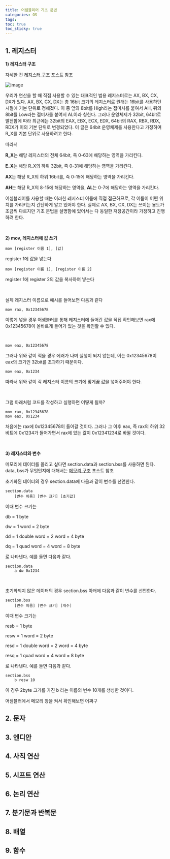```yaml
---
title: 어셈블리어 기초 문법
categories: OS
tags: 
toc: true
toc_sticky: true
---
```


## **1. 레지스터**

**1) 레지스터 구조**

자세한 건 [레지스터 구조](https://chw-owo.github.io/os/%EB%A0%88%EC%A7%80%EC%8A%A4%ED%84%B0/) 포스트 참조

![image](https://user-images.githubusercontent.com/96677719/210197187-a07880a9-7b0e-46a8-9230-7edf097e2791.png)

우리가 연산을 할 때 직접 사용할 수 있는 대표적인 범용 레지스터로는 AX, BX, CX, DX가 있다. AX, BX, CX, DX는 총 16bit 크기의 레지스터로 원래는 16bit를 사용하던 시절에 기본 단위로 정해졌다. 이 중 앞의 8bit를 High라는 접미사를 붙여서 AH, 뒤의 8bit를 Low라는 접미사를 붙여서 AL이라 칭한다. 그러나 운영체제가 32bit, 64bit로 발전함에 따라 최근에는 32bit의 EAX, EBX, ECX, EDX, 64bit의 RAX, RBX, RDX, RDX가 이의 기본 단위로 변경되었다. 이 글은 64bit 운영체제를 사용한다고 가정하여 R_X를 기본 단위로 사용하려고 한다. 

따라서 

**R_X**는 해당 레지스터의 전체 64bit, 즉 0-63에 해당하는 영역을 가리킨다.  

**E_X**는 해당 R_X의 하위 32bit, 즉 0-31에 해당하는 영역을 가리킨다.

**AX**는 해당 R_X의 하위 16bit를, 즉 0-15에 해당하는 영역을 가리킨다.

**AH**는 해당 R_X의 8-15에 해당하는 영역을, **AL**는 0-7에 해당하는 영역을 가리킨다. 

어셈블리어를 사용할 때는 이러한 레지스터 이름에 직접 접근하므로, 각 이름이 어떤 위치를 가리키는지 간단하게 알고 있어야 한다. 실제로 AX, BX, CX, DX는 쓰이는 용도가 조금씩 다르지만 기초 문법을 설명함에 있어서는 다 동일한 저장공간이라 가정하고 진행하려 한다. 

<br/>

**2) mov, 레지스터에 값 쓰기**
```
mov [register 이름 1], [값]  
```
register 1에 값을 넣는다
```
mov [register 이름 1], [register 이름 2]
```
register 1에 register 2의 값을 복사하여 넣는다

<br/>

실제 레지스터 이름으로 예시를 들어보면 다음과 같다
```
mov rax, 0x12345678
```
이렇게 넣을 경우 어셈블러를 통해 레지스터에 들어간 값을 직접 확인해보면 rax에 0x12345678이 올바르게 들어가 있는 것을 확인할 수 있다. 

<br/>



```
mov eax, 0x12345678
```
그러나 위와 같이 적을 경우 에러가 나며 실행이 되지 않는데, 이는 0x12345678이 eax의 크기인 32bit를 초과하기 때문이다. 
```
mov eax, 0x1234
```
따라서 위와 같이 각 레지스터 이름의 크기에 맞게끔 값을 넣어주어야 한다.

<br/>

그럼 아래처럼 코드를 작성하고 실행하면 어떻게 될까?

```
mov rax, 0x12345678
mov eax, 0x1234
```
처음에는 rax에 0x12345678이 들어갈 것이다. 그러나 그 이후 eax, 즉 rax의 하위 32비트에 0x1234가 들어가면서 rax에 있는 값이 0x12341234로 바뀔 것이다. 

<br/>

**3) 레지스터와 변수**

메모리에 데이터를 올리고 싶다면 section.data과 section.bss를 사용하면 된다. data, bss가 무엇인지에 대해서는 [메모리 구조](https://chw-owo.github.io/os/%EB%A9%94%EB%AA%A8%EB%A6%AC-%EA%B5%AC%EC%A1%B0/) 포스트 참조 

초기화된 데이터의 경우 section.data에 다음과 같이 변수를 선언한다. 

```
section.data
    [변수 이름] [변수 크기] [초기값]
```
이때 변수 크기는 

db = 1 byte

dw = 1 word = 2 byte 

dd = 1 double word = 2 word = 4 byte

dq = 1 quad word = 4 word = 8 byte

로 나타낸다. 예를 들면 다음과 같다.

```
section.data
    a dw 0x1234
```

<br/>

초기화되지 않은 데이터의 경우 section.bss 아래에 다음과 같이 변수를 선언한다.
```
section.bss
    [변수 이름] [변수 크기] [개수]
```
이때 변수 크기는 

resb = 1 byte

resw = 1 word = 2 byte 

resd = 1 double word = 2 word = 4 byte

resq = 1 quad word = 4 word = 8 byte

로 나타낸다. 예를 들면 다음과 같다.

```
section.bss
    b resw 10
```
이 경우 2byte 크기를 가진 b 라는 이름의 변수 10개를 생성한 것이다. 

어셈블러에서 메모리 창을 켜서 확인해보면 어쩌구

## 2. 문자
## 3. 엔디안
## 4. 사칙 연산
## 5. 시프트 연산
## 6. 논리 연산
## 7. 분기문과 반복문
## 8. 배열
## 9. 함수



